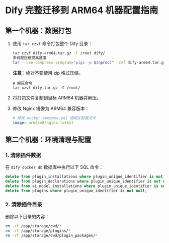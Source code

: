 # Dify 完整迁移到 ARM64 机器配置指南

## 第一个机器：数据打包

1. 使用 `tar czvf` 命令打包整个 Dify 目录：

    ```bash
    tar czvf dify-arm64.tar.gz -C /root dify/
    多线程压缩提高速度
    tar --use-compress-program="pigz -p $(nproc)" -cvf dify-arm64.tar.gz -C /root dify/
    ```

    **注意**：绝对不要使用 zip 格式压缩。

    ```shell
    # 解压命令
    tar xzvf dify.tar.gz -C /root/
    ```
2. 将打包文件复制到目标 ARM64 机器并解压。
3. 修改 Nginx 镜像为 ARM64 兼容版本：

    ```yaml
    # 修改 docker-compose.yml 或相关配置文件
    image: arm64v8/nginx:latest
    ```

## 第二个机器：环境清理与配置

### 1. 清除插件数据

在 `dify docker db` 数据库中执行以下 SQL 命令：

```sql
delete from plugin_installations where plugin_unique_identifier is not null;
delete from plugin_declarations where plugin_unique_identifier is not null;
delete from ai_model_installations where plugin_unique_identifier is not null;
delete from plugins where plugin_unique_identifier is not null;
```

### 2. 清除插件目录

删除以下目录的内容：

```bash
rm -rf /app/storage/cwd/*
rm -rf /app/storage/plugins/*
rm -rf /app/storage/cwd/plugin_packages/*
```